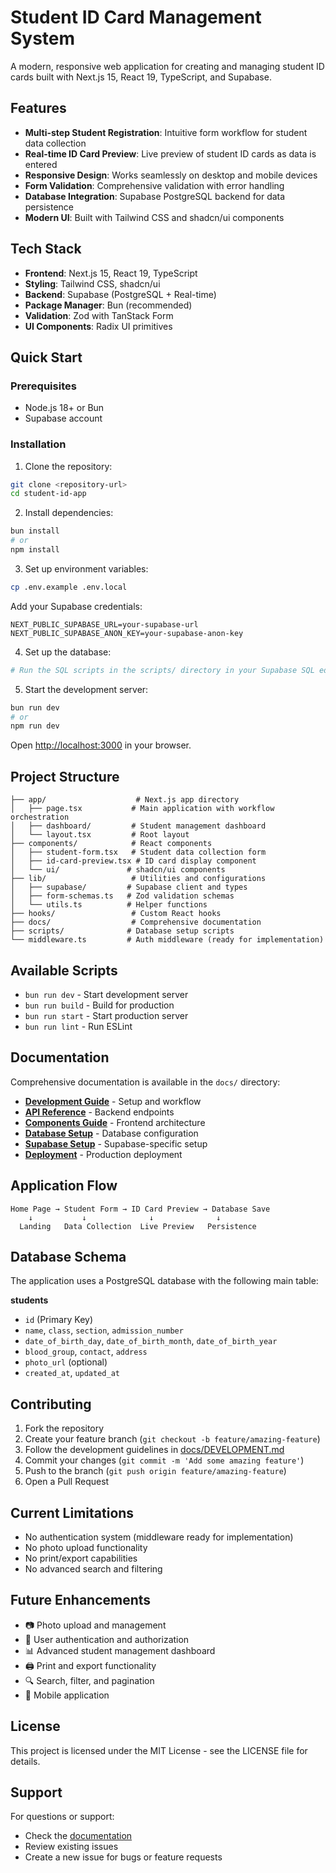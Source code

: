 # Student ID Card Management System

A modern, responsive web application for creating and managing student ID cards built with Next.js 15, React 19, TypeScript, and Supabase.

## Features

- **Multi-step Student Registration**: Intuitive form workflow for student data collection
- **Real-time ID Card Preview**: Live preview of student ID cards as data is entered
- **Responsive Design**: Works seamlessly on desktop and mobile devices
- **Form Validation**: Comprehensive validation with error handling
- **Database Integration**: Supabase PostgreSQL backend for data persistence
- **Modern UI**: Built with Tailwind CSS and shadcn/ui components

## Tech Stack

- **Frontend**: Next.js 15, React 19, TypeScript
- **Styling**: Tailwind CSS, shadcn/ui
- **Backend**: Supabase (PostgreSQL + Real-time)
- **Package Manager**: Bun (recommended)
- **Validation**: Zod with TanStack Form
- **UI Components**: Radix UI primitives

## Quick Start

### Prerequisites

- Node.js 18+ or Bun
- Supabase account

### Installation

1. Clone the repository:
```bash
git clone <repository-url>
cd student-id-app
```

2. Install dependencies:
```bash
bun install
# or
npm install
```

3. Set up environment variables:
```bash
cp .env.example .env.local
```

Add your Supabase credentials:
```
NEXT_PUBLIC_SUPABASE_URL=your-supabase-url
NEXT_PUBLIC_SUPABASE_ANON_KEY=your-supabase-anon-key
```

4. Set up the database:
```bash
# Run the SQL scripts in the scripts/ directory in your Supabase SQL editor
```

5. Start the development server:
```bash
bun run dev
# or
npm run dev
```

Open [http://localhost:3000](http://localhost:3000) in your browser.

## Project Structure

```
├── app/                    # Next.js app directory
│   ├── page.tsx           # Main application with workflow orchestration
│   ├── dashboard/         # Student management dashboard
│   └── layout.tsx         # Root layout
├── components/            # React components
│   ├── student-form.tsx   # Student data collection form
│   ├── id-card-preview.tsx # ID card display component
│   └── ui/               # shadcn/ui components
├── lib/                   # Utilities and configurations
│   ├── supabase/         # Supabase client and types
│   ├── form-schemas.ts   # Zod validation schemas
│   └── utils.ts          # Helper functions
├── hooks/                 # Custom React hooks
├── docs/                  # Comprehensive documentation
├── scripts/              # Database setup scripts
└── middleware.ts         # Auth middleware (ready for implementation)
```

## Available Scripts

- `bun run dev` - Start development server
- `bun run build` - Build for production
- `bun run start` - Start production server
- `bun run lint` - Run ESLint

## Documentation

Comprehensive documentation is available in the `docs/` directory:

- **[Development Guide](docs/DEVELOPMENT.md)** - Setup and workflow
- **[API Reference](docs/API.md)** - Backend endpoints
- **[Components Guide](docs/COMPONENTS.md)** - Frontend architecture
- **[Database Setup](docs/DATABASE.md)** - Database configuration
- **[Supabase Setup](docs/SUPABASE_SETUP.md)** - Supabase-specific setup
- **[Deployment](docs/DEPLOYMENT.md)** - Production deployment

## Application Flow

```
Home Page → Student Form → ID Card Preview → Database Save
    ↓           ↓              ↓              ↓
  Landing   Data Collection  Live Preview   Persistence
```

## Database Schema

The application uses a PostgreSQL database with the following main table:

**students**
- `id` (Primary Key)
- `name`, `class`, `section`, `admission_number`
- `date_of_birth_day`, `date_of_birth_month`, `date_of_birth_year`
- `blood_group`, `contact`, `address`
- `photo_url` (optional)
- `created_at`, `updated_at`

## Contributing

1. Fork the repository
2. Create your feature branch (`git checkout -b feature/amazing-feature`)
3. Follow the development guidelines in [docs/DEVELOPMENT.md](docs/DEVELOPMENT.md)
4. Commit your changes (`git commit -m 'Add some amazing feature'`)
5. Push to the branch (`git push origin feature/amazing-feature`)
6. Open a Pull Request

## Current Limitations

- No authentication system (middleware ready for implementation)
- No photo upload functionality
- No print/export capabilities
- No advanced search and filtering

## Future Enhancements

- 📷 Photo upload and management
- 🔐 User authentication and authorization
- 📊 Advanced student management dashboard
- 🖨️ Print and export functionality
- 🔍 Search, filter, and pagination
- 📱 Mobile application

## License

This project is licensed under the MIT License - see the LICENSE file for details.

## Support

For questions or support:
- Check the [documentation](docs/)
- Review existing issues
- Create a new issue for bugs or feature requests